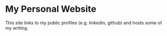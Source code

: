 # My Personal Website
This site links to my public profiles (e.g. linkedin, github) and hosts some of my writing.
